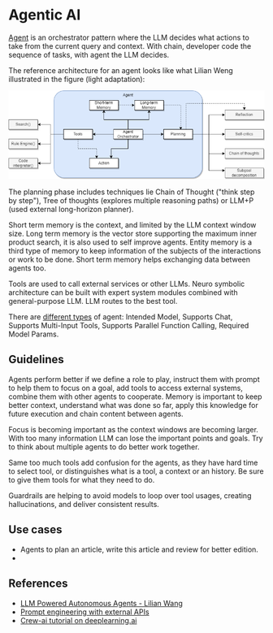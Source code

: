 # Agentic AI

[Agent](https://lilianweng.github.io/posts/2023-06-23-agent/) is an orchestrator pattern where the LLM decides what actions to take from the current query and context. With chain, developer code the sequence of tasks, with agent the LLM decides. 

The reference architecture for an agent looks like what Lilian Weng illustrated in the figure (light adaptation):

![](./diagrams/agent-ref-arch.drawio.png)

The planning phase includes techniques lie Chain of Thought ("think step by step"), Tree of thoughts (explores multiple reasoning paths) or LLM+P (used external long-horizon planner).

Short term memory is the context, and limited by the LLM context window size. Long term memory is the vector store supporting the maximum inner product search, it is also used to self improve agents. Entity memory is a third type of memory to keep information of the subjects of the interactions or work to be done. Short term memory helps exchanging data between agents too. 

Tools are used to call external services or other LLMs. Neuro symbolic architecture can be built with expert system modules combined with general-purpose LLM. LLM routes to the best tool.

There are [different types](https://python.langchain.com/docs/modules/agents/agent_types/) of agent: Intended Model, Supports Chat, Supports Multi-Input Tools, Supports Parallel Function Calling, Required Model Params.


## Guidelines

Agents perform better if we define a role to play, instruct them with prompt to help them to focus on a goal, add tools to access external systems, combine them with other agents to cooperate. Memory is important to keep better context, understand what was done so far, apply this knowledge for future execution and chain content between agents. 

Focus is becoming important as the context windows are becoming larger. With too many information LLM can lose the important points and goals. Try to think about multiple agents to do better work together.

Same too much tools add confusion for the agents, as they have hard time to select tool, or distinguishes what is a tool, a context or an history. Be sure to give them tools for what they need to do. 

Guardrails are helping to avoid models to loop over tool usages, creating hallucinations, and deliver consistent results. 

## Use cases

* Agents to plan an article, write this article and review for better edition.
* 
## References

* [LLM Powered Autonomous Agents - Lilian Wang](https://lilianweng.github.io/posts/2023-06-23-agent/)
* [Prompt engineering with external APIs](https://lilianweng.github.io/posts/2023-03-15-prompt-engineering/#external-apis)
* [Crew-ai tutorial on deeplearning.ai](https://learn.deeplearning.ai/courses/multi-ai-agent-systems-with-crewai)